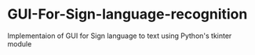 # GUI-For-Sign-language-recognition
Implementaion of GUI for Sign language to text using Python's tkinter module
